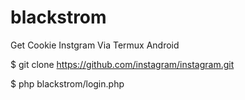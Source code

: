 # blackstrom
Get Cookie Instgram Via Termux Android 

$ git clone https://github.com/instagram/instagram.git 

$ php blackstrom/login.php
